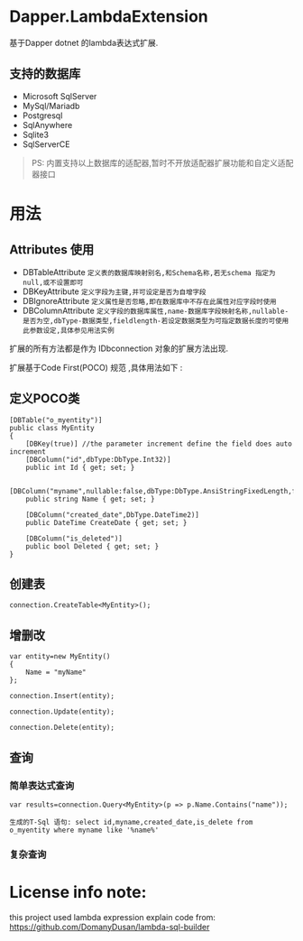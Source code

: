 # Dapper.LambdaExtension
基于Dapper dotnet 的lambda表达式扩展.

## 支持的数据库
* Microsoft SqlServer
* MySql/Mariadb
* Postgresql
* SqlAnywhere
* Sqlite3
* SqlServerCE

> PS: 内置支持以上数据库的适配器,暂时不开放适配器扩展功能和自定义适配器接口


# 用法

## Attributes 使用

* DBTableAttribute  `定义表的数据库映射别名,和Schema名称,若无schema 指定为null,或不设置即可`  
* DBKeyAttribute `定义字段为主键,并可设定是否为自增字段`
* DBIgnoreAttribute `定义属性是否忽略,即在数据库中不存在此属性对应字段时使用`
* DBColumnAttribute `定义字段的数据库属性,name-数据库字段映射名称,nullable-是否为空,dbType-数据类型,fieldlength-若设定数据类型为可指定数据长度的可使用此参数设定,具体参见用法实例`

扩展的所有方法都是作为 IDbconnection 对象的扩展方法出现.

扩展基于Code First(POCO) 规范 ,具体用法如下 :

## 定义POCO类

    [DBTable("o_myentity")]
    public class MyEntity
    {
        [DBKey(true)] //the parameter increment define the field does auto increment
        [DBColumn("id",dbType:DbType.Int32)]
        public int Id { get; set; }

        [DBColumn("myname",nullable:false,dbType:DbType.AnsiStringFixedLength,fieldLength:"64")]
        public string Name { get; set; }

        [DBColumn("created_date",DbType.DateTime2)]
        public DateTime CreateDate { get; set; }

        [DBColumn("is_deleted")]
        public bool Deleted { get; set; }
    }

## 创建表

    connection.CreateTable<MyEntity>();




## 增删改

    var entity=new MyEntity()
    {
        Name = "myName"
    };

    connection.Insert(entity);

    connection.Update(entity);

    connection.Delete(entity);

## 查询

### 简单表达式查询

    var results=connection.Query<MyEntity>(p => p.Name.Contains("name"));

`生成的T-Sql 语句: select id,myname,created_date,is_delete from o_myentity where myname like '%name%' `

### 复杂查询 























# License info note:
this project used lambda expression explain code from:
https://github.com/DomanyDusan/lambda-sql-builder

